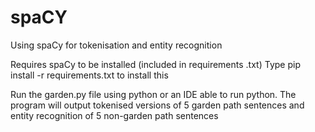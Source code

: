 # spaCY
Using spaCy for tokenisation and entity recognition

Requires spaCy to be installed (included in requirements .txt) Type pip install -r requirements.txt to install this

Run the garden.py file using python or an IDE able to run python. The program will output tokenised versions of 5 garden path sentences and entity recognition of 5 non-garden path sentences
